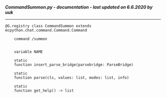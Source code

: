 ***CommandSummon.py - documentation - last updated on 6.6.2020 by uuk***
___

    @G.registry class CommandSummon extends mcpython.chat.command.Command.Command
        
        command /summon


        variable NAME

        static
        function insert_parse_bridge(parsebridge: ParseBridge)

        static
        function parse(cls, values: list, modes: list, info)

        static
        function get_help() -> list